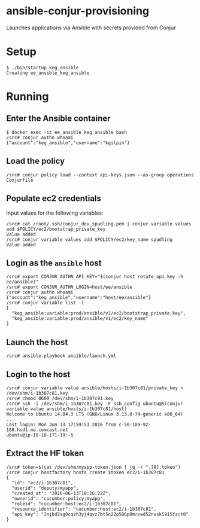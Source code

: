 # ansible-conjur-provisioning

Launches applications via Ansible with secrets provided from Conjur

# Setup

```
$ ./bin/startup keg_ansible
Creating ee_ansible_keg_ansible
```

# Running

## Enter the Ansible container

```
$ docker exec -it ee_ansible_keg_ansible bash
/src# conjur authn whoami
{"account":"keg_ansible","username":"kgilpin"}
```

## Load the policy

```
/src# conjur policy load --context api-keys.json --as-group operations Conjurfile 
```

## Populate ec2 credentials

Input values for the following variables:

```
/src# cat /root/.ssh/conjur_dev_spudling.pem | conjur variable values add $POLICY/ec2/bootstrap_private_key
Value added
/src# conjur variable values add $POLICY/ec2/key_name spudling
Value added
```

## Login as the `ansible` host

```
/src# export CONJUR_AUTHN_API_KEY="$(conjur host rotate_api_key -h ee/ansible)"
/src# export CONJUR_AUTHN_LOGIN=host/ee/ansible
/src# conjur authn whoami 
{"account":"keg_ansible","username":"host/ee/ansible"}
/src# conjur variable list -i
[
  "keg_ansible:variable:prod/ansible/v1/ec2/bootstrap_private_key",
  "keg_ansible:variable:prod/ansible/v1/ec2/key_name"
]
```

## Launch the host

```
/src# ansible-playbook ansible/launch.yml
```

## Login to the host

```
/src# conjur variable value ansible/hosts/i-1b307c81/private_key > /dev/shm/i-1b307c81.key
/src# chmod 0600 /dev/shm/i-1b307c81.key
/src# ssh -i /dev/shm/i-1b307c81.key -F ssh_config ubuntu@$(conjur variable value ansible/hosts/i-1b307c81/host)
Welcome to Ubuntu 14.04.3 LTS (GNU/Linux 3.13.0-74-generic x86_64)
...
Last login: Mon Jun 13 17:59:53 2016 from c-50-189-92-188.hsd1.ma.comcast.net
ubuntu@ip-10-10-171-19:~$
```

## Extract the HF token

```
/src# token=$(cat /dev/shm/myapp-token.json | jq -r ".[0].token")
/src# conjur hostfactory hosts create $token ec2/i-1b307c81 
{
  "id": "ec2/i-1b307c81",
  "userid": "deputy/myapp",
  "created_at": "2016-06-13T18:16:22Z",
  "ownerid": "cucumber:policy:myapp",
  "roleid": "cucumber:host:ec2/i-1b307c81",
  "resource_identifier": "cucumber:host:ec2/i-1b307c81",
  "api_key": "3njbd2sg0cqzh3yj4qvz7bt5n22p506p0mrvwd52nvsk5915fzct0"
}
```

